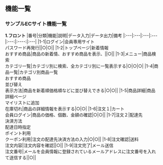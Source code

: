 ## 機能一覧
### サンプルECサイト機能一覧
**1.フロント**
|番号|分類|機能|説明|データ入力|データ出力|備考
|:---|:---|:---|:---|:---:|:----:|:---|
|1-1|ログイン|会員専用サイト<br>パスワード再発行||○|○||
|1-2|トップページ|新着情報<br>おすすめ商品|商品の新着情、おすすめ商品を表示、||○||
|1-3|メニュー|商品検索<br>カテゴリ一覧|カテゴリ別に検索、全カテゴリ別に一覧表示する|○|○|○|
|1-4|商品一覧|カテゴリ別商品一覧<br>おすすめ商品<br>並び替え<br>表示方法|商品を新着順価格順などに並び替えできる|○|○||
|1-5|商品詳細|商品詳細ページ<br>マイリストに追加<br>在庫切れ|商品の詳細情報を表示する|○|○|
|1-6|注文１|カート<br>会員ログイン|商品の価格、個数、金額の確認|○|○||
|1-7|注文２|配達先<br>決済方法<br>配達日時指定<br>ポイント利用<br>クーポン利用|注文の配達先決済方法の入力|○|○||
|1-8|注文確認|送料<br>注文内容|注文内容を確認||○||
|1-9|注文完了|メール送信<br>注文番号|メールを会員情報に登録されているメールアドレスに注文番号を入れて送信する||○||
